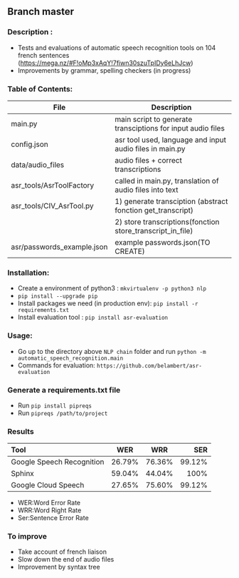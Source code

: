 ## Branch master ##

### Description : ###
 - Tests and evaluations of automatic speech recognition tools on 104 french sentences
   (https://mega.nz/#F!oMp3xAqY!7fiwn30szuTpIDy6eLhJcw)
 - Improvements by grammar, spelling checkers (in progress)

### Table of Contents: ###


| File                                     | Description                                                |
| -----------------------------------------| ---------------------------------------------------------- |
| main.py                                  | main script to generate transciptions for input audio files|
| config.json                              | asr tool used, language and input audio files in main.py   |
| data/audio_files                         | audio files + correct transcriptions                       |
| asr_tools/AsrToolFactory                 | called in main.py, translation of audio files into text    |
| asr_tools/CIV_AsrTool.py                 | 1) generate transciption (abstract fonction get_transcript)|
|                                          | 2) store transcriptions(fonction store_transcript_in_file) |
| asr/passwords_example.json               | example passwords.json(TO CREATE)                          |



### Installation: ###

 - Create a environment of python3 : `mkvirtualenv -p python3 nlp`
 - `pip install --upgrade pip`
 - Install packages we need (in production env): `pip install -r requirements.txt`
 - Install evaluation tool : `pip install asr-evaluation`

### Usage: ###

 - Go up to the directory above `NLP chain` folder and run `python -m automatic_speech_recognition.main`
 - Commands for evaluation: `https://github.com/belambert/asr-evaluation`

### Generate a requirements.txt file ###

   - Run `pip install pipreqs`
   - Run `pipreqs /path/to/project`

### Results ###

| Tool                           | WER    | WRR    | SER    |
|:------------------------------ |:------:|:------:|-------:|
| Google Speech Recognition      | 26.79% | 76.36% | 99.12% |
| Sphinx                         | 59.04% | 44.04% | 100%   |
| Google Cloud Speech            | 27.65% | 75.60% | 99.12% |

 - WER:Word Error Rate
 - WRR:Word Right Rate
 - Ser:Sentence Error Rate

### To improve ###

  - Take account of french liaison
  - Slow down the end of audio files
  - Improvement by syntax tree
